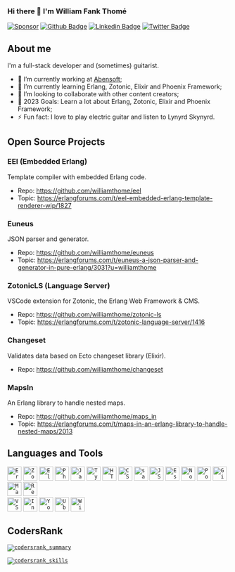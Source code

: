 ### Hi there 👋 I'm William Fank Thomé

[![Sponsor](https://img.shields.io/static/v1?label=Sponsor&message=%E2%9D%A4&logo=GitHub&color=%23fe8e86)](https://github.com/sponsors/williamthome)
[![Github Badge](https://img.shields.io/badge/-Github-000?style=flat-square&logo=Github&logoColor=white&link=https://github.com/williamthome)](https://github.com/williamthome)
[![Linkedin Badge](https://img.shields.io/badge/-LinkedIn-blue?style=flat-square&logo=Linkedin&logoColor=white&link=https://linkedin.com/in/williamthome/)](https://linkedin.com/in/williamthome/)
[![Twitter Badge](https://img.shields.io/badge/-Twitter-1ca0f1?style=flat-square&labelColor=1ca0f1&logo=twitter&logoColor=white&link=https://twitter.com/willegp88)](https://twitter.com/willegp88)

## About me

I'm a full-stack developer and (sometimes) guitarist.

- 🔭 I’m currently working at [Abensoft](https://abensoft.com.br/);
- 🌱 I’m currently learning Erlang, Zotonic, Elixir and Phoenix Framework;
- 👯 I’m looking to collaborate with other content creators;
- 🥅 2023 Goals: Learn a lot about Erlang, Zotonic, Elixir and Phoenix Framework;
- ⚡ Fun fact: I love to play electric guitar and listen to Lynyrd Skynyrd.

## Open Source Projects

### EEl (Embedded Erlang)

Template compiler with embedded Erlang code.

- Repo: https://github.com/williamthome/eel
- Topic: https://erlangforums.com/t/eel-embedded-erlang-template-renderer-wip/1827

### Euneus

JSON parser and generator.

- Repo: https://github.com/williamthome/euneus
- Topic: https://erlangforums.com/t/euneus-a-json-parser-and-generator-in-pure-erlang/3031?u=williamthome

### ZotonicLS (Language Server)

VSCode extension for Zotonic, the Erlang Web Framework & CMS.

- Repo: https://github.com/williamthome/zotonic-ls
- Topic: https://erlangforums.com/t/zotonic-language-server/1416

### Changeset

Validates data based on Ecto changeset library (Elixir).

- Repo: https://github.com/williamthome/changeset

### MapsIn

An Erlang library to handle nested maps.

- Repo: https://github.com/williamthome/maps_in
- Topic: https://erlangforums.com/t/maps-in-an-erlang-library-to-handle-nested-maps/2013

## Languages and Tools

[<code><img alt="Erlang" width="32px" src="https://cdn.icon-icons.com/icons2/2415/PNG/32/erlang_original_logo_icon_146531.png" /></code>](https:/erlang.org/)
[<code><img alt="Zotonic" width="32px" src="https://pbs.twimg.com/profile_images/527670912/zotonic_twitter_400x400.png" /></code>](https://zotonic.com/)
[<code><img alt="Elixir" width="32px" src="https://cdn.icon-icons.com/icons2/2699/PNG/32/elixir_lang_logo_icon_169207.png" /></code>](https://elixir-lang.org/)
[<code><img alt="Phoenix Framework" width="32px" src="https://fullstackphoenix.com/images/phoenix-bcd92d6eab83c07e921cb06c8121321a.png?vsn=d" /></code>](https://phoenixframework.org/)
[<code><img alt="Javascript" width="32px" src="https://cdn.icon-icons.com/icons2/2415/PNG/32/javascript_original_logo_icon_146455.png" /></code>](https://developer.mozilla.org/en-US/docs/Web/JavaScript)
[<code><img alt="Typescript" width="32px" src="https://cdn.icon-icons.com/icons2/2415/PNG/32/typescript_original_logo_icon_146317.png"></code>](https://typescriptlang.org/)
[<code><img alt="HTML5" width="32px" src="https://cdn.icon-icons.com/icons2/844/PNG/32/HTML5_icon-icons.com_67090.png"></code>](https://developer.mozilla.org/en-US/docs/Web/HTML)
[<code><img alt="CSS3" width="32px" src="https://cdn.icon-icons.com/icons2/1488/PNG/32/5351-css3_102605.png"></code>](https://developer.mozilla.org/en-US/docs/Web/CSS)
[<code><img alt="sass" width="32px" src="https://cdn.icon-icons.com/icons2/2107/PNG/32/file_type_scss_icon_130177.png"></code>](https://sass-lang.com/)
[<code><img alt="JSON" width="32px" src="https://cdn.icon-icons.com/icons2/2699/PNG/32/json_logo_icon_168489.png"></code>](https://json.org/)
[<code><img alt="Eslint" width="32px" src="https://cdn.icon-icons.com/icons2/2699/PNG/32/eslint_logo_icon_171175.png"></code>](https://eslint.org/)
[<code><img alt="NodeJs" width="32px" src="https://cdn.icon-icons.com/icons2/2107/PNG/32/file_type_node_icon_130301.png"></code>](https://nodejs.org/en/)
[<code><img alt="PostgreSQL" width="32px" src="https://cdn.icon-icons.com/icons2/2699/PNG/32/postgresql_logo_icon_170835.png"></code>](https://www.postgresql.org/)
[<code><img alt="Github" width="32px" src="https://img.icons8.com/fluency/32/FFFFFF/github.png"></code>](https://github.com/)
[<code><img alt="Markdown" width="32px" src="https://img.icons8.com/fluency/48/FFFFFF/markdown.png"></code>](https://markdownguide.org/)
[<code><img alt="React" width="32px" src="https://cdn.icon-icons.com/icons2/2415/PNG/32/react_original_logo_icon_146374.png" /></code>](https://reactjs.org/)
<br />
[<code><img alt="VSCode" width="32px" src="https://cdn.icon-icons.com/icons2/2107/PNG/32/file_type_vscode_icon_130084.png" /></code>](https://code.visualstudio.com/)
[<code><img alt="IntelliJ IDEA" width="32px" src="https://img.icons8.com/color/48/FFFFFF/intellij-idea.png" /></code>](https://jetbrains.com/idea/)
[<code><img alt="Youtrack" width="32px" src="https://upload.wikimedia.org/wikipedia/commons/archive/8/8d/20200803082247%21YouTrack_Icon.svg" /></code>](https://jetbrains.com/youtrack/)
[<code><img alt="Ubuntu" width="32px" src="https://cdn.icon-icons.com/icons2/70/PNG/32/ubuntu_14143.png"></code>](https://ubuntu.com/)
[<code><img alt="Windows" width="32px" src="https://img.icons8.com/color/48/FFFFFF/windows-95.png"></code>](https://microsoft.com/windows)

## CodersRank

[<code><img alt="codersrank_summary" src="https://cr-ss-service.azurewebsites.net/api/ScreenShot?widget=summary&username=williamthome&badges=3&show-avatar=false&style=--header-bg-color:%23000;--border-radius:10px" /></code>](https://profile.codersrank.io/user/williamthome)

[<code><img alt="codersrank_skills" src="https://cr-skills-chart-widget.azurewebsites.net/api/api?username=williamthome" /></code>](https://profile.codersrank.io/user/williamthome)
